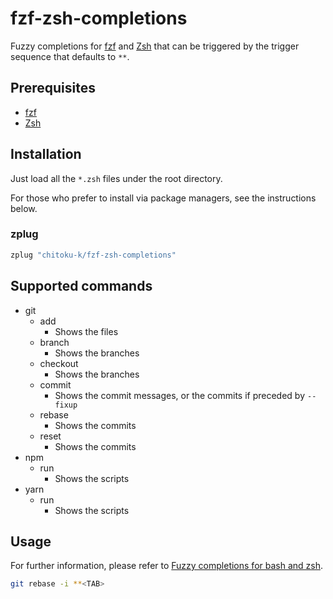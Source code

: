 fzf-zsh-completions
===============

Fuzzy completions for [fzf][] and [Zsh][] that can be triggered by the trigger
sequence that defaults to `**`.

## Prerequisites

- [fzf][]
- [Zsh][]

## Installation

Just load all the `*.zsh` files under the root directory.

For those who prefer to install via package managers, see the instructions
below.

### zplug

```zsh
zplug "chitoku-k/fzf-zsh-completions"
```

## Supported commands

- git
  - add
    - Shows the files
  - branch
    - Shows the branches
  - checkout
    - Shows the branches
  - commit
    - Shows the commit messages, or the commits if preceded by `--fixup`
  - rebase
    - Shows the commits
  - reset
    - Shows the commits
- npm
  - run
    - Shows the scripts
- yarn
  - run
    - Shows the scripts

## Usage

For further information, please refer to [Fuzzy completions for bash and zsh][fzf-completions].

```zsh
git rebase -i **<TAB>
```

[fzf]:             https://github.com/junegunn/fzf
[fzf-completions]: https://github.com/junegunn/fzf/blob/master/README.md#fuzzy-completion-for-bash-and-zsh
[Zsh]:             https://www.zsh.org/
